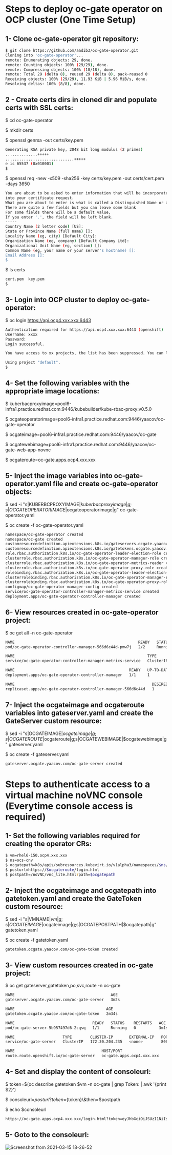 # Steps to deploy oc-gate operator on OCP cluster (One Time Setup)

## 1- Clone oc-gate-operator git repository:
``` bash
$ git clone https://github.com/aadib3/oc-gate-operator.git
Cloning into 'oc-gate-operator'...
remote: Enumerating objects: 29, done.
remote: Counting objects: 100% (29/29), done.
remote: Compressing objects: 100% (18/18), done.
remote: Total 29 (delta 8), reused 29 (delta 8), pack-reused 0
Receiving objects: 100% (29/29), 11.93 KiB | 5.96 MiB/s, done.
Resolving deltas: 100% (8/8), done.
```

## 2 - Create certs dirs in cloned dir and populate certs with SSL certs:
$ cd oc-gate-operator

$ mkdir certs

$ openssl genrsa -out certs/key.pem
``` bash
Generating RSA private key, 2048 bit long modulus (2 primes)
..............+++++
..............................+++++
e is 65537 (0x010001)
$
```

$ openssl req -new -x509 -sha256 -key certs/key.pem -out certs/cert.pem -days 3650
``` bash
You are about to be asked to enter information that will be incorporated
into your certificate request.
What you are about to enter is what is called a Distinguished Name or a DN.
There are quite a few fields but you can leave some blank
For some fields there will be a default value,
If you enter '.', the field will be left blank.
-----
Country Name (2 letter code) [US]:
State or Province Name (full name) []:
Locality Name (eg, city) [Default City]:
Organization Name (eg, company) [Default Company Ltd]:
Organizational Unit Name (eg, section) []:
Common Name (eg, your name or your server's hostname) []:
Email Address []:
$
```

$ ls certs
``` bash
cert.pem  key.pem
$
```

## 3- Login into OCP cluster to deploy oc-gate-operator:
$ oc login https://api.ocp4.xxx.xxx:6443
``` bash
Authentication required for https://api.ocp4.xxx.xxx:6443 (openshift)
Username: xxxx
Password: 
Login successful.

You have access to xx projects, the list has been suppressed. You can list all projects with ' projects'

Using project "default".
$
```

## 4- Set the following variables with the appropriate image locations:
$ kuberbacproxyimage=pool6-infra1.practice.redhat.com:9446/kubebuilder/kube-rbac-proxy:v0.5.0

$ ocgateoperatorimage=pool6-infra1.practice.redhat.com:9446/yaacov/oc-gate-operator

$ ocgateimage=pool6-infra1.practice.redhat.com:9446/yaacov/oc-gate

$ ocgatewebimage=pool6-infra1.practice.redhat.com:9446/yaacov/oc-gate-web-app-novnc

$ ocgateroute=oc-gate.apps.ocp4.xxx.xxx

## 5- Inject the image variables into oc-gate-operator.yaml file and create oc-gate-operator objects:
$ sed -i "s|KUBERBCPROXYIMAGE|$kuberbacproxyimage|g;s|OCGATEOPERATORIMAGE|$ocgateoperatorimage|g" oc-gate-operator.yaml

$ oc create -f oc-gate-operator.yaml
``` bash
namespace/oc-gate-operator created
namespace/oc-gate created
customresourcedefinition.apiextensions.k8s.io/gateservers.ocgate.yaacov.com created
customresourcedefinition.apiextensions.k8s.io/gatetokens.ocgate.yaacov.com created
role.rbac.authorization.k8s.io/oc-gate-operator-leader-election-role created
clusterrole.rbac.authorization.k8s.io/oc-gate-operator-manager-role created
clusterrole.rbac.authorization.k8s.io/oc-gate-operator-metrics-reader created
clusterrole.rbac.authorization.k8s.io/oc-gate-operator-proxy-role created
rolebinding.rbac.authorization.k8s.io/oc-gate-operator-leader-election-rolebinding created
clusterrolebinding.rbac.authorization.k8s.io/oc-gate-operator-manager-rolebinding created
clusterrolebinding.rbac.authorization.k8s.io/oc-gate-operator-proxy-rolebinding created
configmap/oc-gate-operator-manager-config created
service/oc-gate-operator-controller-manager-metrics-service created
deployment.apps/oc-gate-operator-controller-manager created
```

## 6- View resources created in oc-gate-operator project:
$ oc get all -n oc-gate-operator
``` bash
NAME                                                      READY   STATUS    RESTARTS   AGE
pod/oc-gate-operator-controller-manager-566d6c44d-pmw7j   2/2     Running   1          10m

NAME                                                          TYPE        CLUSTER-IP      EXTERNAL-IP   PORT(S)    AGE
service/oc-gate-operator-controller-manager-metrics-service   ClusterIP   172.30.85.114   <none>        8443/TCP   10m

NAME                                                  READY   UP-TO-DATE   AVAILABLE   AGE
deployment.apps/oc-gate-operator-controller-manager   1/1     1            1           10m

NAME                                                            DESIRED   CURRENT   READY   AGE
replicaset.apps/oc-gate-operator-controller-manager-566d6c44d   1         1         1       10m
```

## 7- Inject the ocgateimage and ocgateroute variables into gateserver.yaml and create the GateServer custom resource:

$ sed -i "s|OCGATEIMAGE|$ocgateimage|g;s|OCGATEROUTE|$ocgateroute|g;s|OCGATEWEBIMAGE|$ocgatewebimage|g" gateserver.yaml

$ oc create -f gateserver.yaml
``` bash
gateserver.ocgate.yaacov.com/oc-gate-server created
```



# Steps to authenticate access to a virtual machine noVNC console (Everytime console access is required)

## 1- Set the following variables required for creating the operator CRs:
``` bash
$ vm=rhel6-150.ocp4.xxx.xxx 
$ ns=ocs-cnv
$ ocgatepath=k8s/apis/subresources.kubevirt.io/v1alpha3/namespaces/$ns/virtualmachineinstances/$vm/vnc
$ posturl=https://$ocgateroute/login.html
$ postpath=/noVNC/vnc_lite.html?path=$ocgatepath
```

## 2- Inject the ocgateimage and ocgatepath into gatetoken.yaml and create the GateToken custom resource:
$ sed -i "s|VMNAME|$vm|g;s|OCGATEIMAGE|$ocgateimage|g;s|OCGATEPOSTPATH|$ocgatepath|g" gatetoken.yaml

$ oc create -f gatetoken.yaml
``` bash
gatetoken.ocgate.yaacov.com/oc-gate-token created
```

## 3- View custom resources created in oc-gate project:
$ oc get gateserver,gatetoken,po,svc,route -n oc-gate
``` bash
NAME                                          AGE
gateserver.ocgate.yaacov.com/oc-gate-server   3m2s

NAME                                        AGE
gatetoken.ocgate.yaacov.com/oc-gate-token   2m34s

NAME                                  READY   STATUS    RESTARTS   AGE
pod/oc-gate-server-5b957497d6-2cqsq   1/1     Running   0          3m1s

NAME                     TYPE        CLUSTER-IP       EXTERNAL-IP   PORT(S)    AGE
service/oc-gate-server   ClusterIP   172.30.204.235   <none>        8080/TCP   3m2s

NAME                                      HOST/PORT                       PATH   SERVICES         PORT   TERMINATION   WILDCARD
route.route.openshift.io/oc-gate-server   oc-gate.apps.ocp4.xxx.xxx          oc-gate-server   8080   reencrypt     None
```

## 4- Set and display the content of consoleurl:
$ token=$(oc describe gatetoken $vm -n oc-gate | grep Token: | awk '{print $2}')

$ consoleurl=${posturl}?token=${token}\\&then=$postpath

$ echo $consoleurl
``` bash
https://oc-gate.apps.ocp4.xxx.xxx/login.html?token=eyJhbGciOiJSUzI1NiIsInR5cCI6IkpXVCJ9.eyJleHAiOjE2MTU4MzA5NDQsIm1hdGNoTWV0aG9kIjoiR0VULE9QVElPTlMiLCJtYXRjaFBhdGgiOiJeL2s4cy9hcGlzL3N1YnJlc291cmNlcy5rdWJldmlydC5pby92MWFscGhhMy9uYW1lc3BhY2VzL29jcy1jbnYvdmlydHVhbG1hY2hpbmVpbnN0YW5jZXMvcmhlbDYtMTUwLm9jcDQuZ29sZG1hbi5sYWIvdm5jIiwibmJmIjoxNjE1ODI3MzQ0fQ.DXWHo5fLon-UEHpQn2D93PDR03RbFC7ANmiCwMiUeNmBhzu6mk03weDpc_irWFE5fWMUXR2dAZFpKodURiTnioCBKTHoWGX_9cneeQ-Bkqo5hhsYM4cvY4bD4EwweA_iSX6rdvyxPc50F3bgEmRLttNYBRaQyn_vTOunwxsyATnSb4ft4n9zSaSjSpaFvfVyyKFZLhf4P8ohVVve-DxpfRdVSWFK7j4xRWMLv6UqdOPTQ2g25uBpNrJM64YDQY26gWDmZGu3DprMtmxRFuCsaqrl7N1G8x_LNHx9wSc37e85zbCrnBv59Btb1wndq2bM5lT12SuFchtUwq5Hi3mNZg&then=/noVNC/vnc_lite.html?path=k8s/apis/subresources.kubevirt.io/v1alpha3/namespaces/ocs-cnv/virtualmachineinstances/rhel6-150.ocp4.xxx.xxx/vnc
```

## 5- Goto to the consoleurl:
![Screenshot from 2021-03-15 18-26-52](https://user-images.githubusercontent.com/77073889/111229439-47ce9980-85bc-11eb-9cb7-d0b6119c2497.png)
